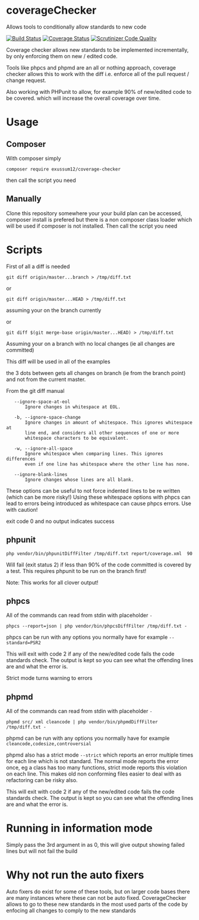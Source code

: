 # coverageChecker
Allows tools to conditionally allow standards to new code

[![Build Status](https://travis-ci.org/exussum12/coverageChecker.svg?branch=master)](https://travis-ci.org/exussum12/coverageChecker)
[![Coverage Status](https://coveralls.io/repos/github/exussum12/coverageChecker/badge.svg?branch=master)](https://coveralls.io/github/exussum12/coverageChecker?branch=master)
[![Scrutinizer Code Quality](https://scrutinizer-ci.com/g/exussum12/coverageChecker/badges/quality-score.png?b=master)](https://scrutinizer-ci.com/g/exussum12/coverageChecker/?branch=master)

Coverage checker allows new standards to be implemented incrementally, by only enforcing them on new / edited code.

Tools like phpcs and phpmd are an all or nothing approach, coverage checker allows this to work with the diff i.e. enforce all of the pull request / change request.

Also working with PHPunit to allow, for example 90% of new/edited code to be covered. which will increase the overall coverage over time.

# Usage

## Composer
With composer simply

    composer require exussum12/coverage-checker
    
then call the script you need

## Manually
Clone this repository somewhere your your build plan can be accessed, composer install is prefered but there is a non composer class loader which will be used if composer is not installed.
Then call the script you need


# Scripts

First of all a diff is needed

    git diff origin/master...branch > /tmp/diff.txt
or 

    git diff origin/master...HEAD > /tmp/diff.txt
assuming your on the branch currently

or

    git diff $(git merge-base origin/master...HEAD) > /tmp/diff.txt
    
Assuming your on a branch with no local changes (ie all changes are committed) 

This diff will be used in all of the examples

the 3 dots between gets all changes on branch (ie from the branch point) and not from the current master.

From the git diff manual 

       --ignore-space-at-eol
           Ignore changes in whitespace at EOL.

       -b, --ignore-space-change
           Ignore changes in amount of whitespace. This ignores whitespace at
           line end, and considers all other sequences of one or more
           whitespace characters to be equivalent.

       -w, --ignore-all-space
           Ignore whitespace when comparing lines. This ignores differences
           even if one line has whitespace where the other line has none.

       --ignore-blank-lines
           Ignore changes whose lines are all blank.

These options can be useful to not force indented lines to be re written (which can be more risky!)
Using these whitespace options with phpcs can lead to errors being introduced as whitespace can cause phpcs errors.
Use with caution!

exit code 0 and no output indicates success

## phpunit

    php vendor/bin/phpunitDiffFilter /tmp/diff.txt report/coverage.xml  90
    
Will fail (exit status 2) if less than 90% of the code committed is covered by a test.
This requires phpunit to be run on the branch first!

Note: This works for all clover output!

## phpcs

All of the commands can read from stdin with placeholder `-`

    phpcs --report=json | php vendor/bin/phpcsDiffFilter /tmp/diff.txt -
    
phpcs can be run with any options you normally have for example `--standard=PSR2`

This will exit with code 2 if any of the new/edited code fails the code standards check. The output is kept so you can see what the offending lines are and what the error is.

Strict mode turns warning to errors


## phpmd

All of the commands can read from stdin with placeholder `-`

    phpmd src/ xml cleancode | php vendor/bin/phpmdDiffFilter /tmp/diff.txt -
    
phpmd can be run with any options you normally have for example `cleancode,codesize,controversial`

phpmd also has a strict mode `--strict` which reports an error multiple times for each line which is not standard.
The normal mode reports the error once, eg a class has too many functions, strict mode reports this violation on each line. This makes old non conforming files easier to deal with as refactoring can be risky also.

This will exit with code 2 if any of the new/edited code fails the code standards check. The output is kept so you can see what the offending lines are and what the error is.


# Running in information mode
Simply pass the 3rd argument in as 0, this will give output showing failed lines but will not fail the build


# Why not run the auto fixers
Auto fixers do exist for some of these tools, but on larger code bases there are many instances where these can not be auto fixed. CoverageChecker allows to go to these new standards in the most used parts of the code by enfocing all changes to comply to the new standards
